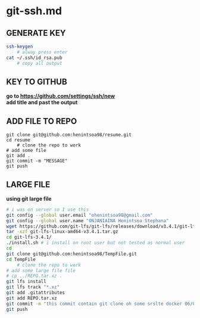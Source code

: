 # git-ssh.md
## GENERATE KEY
```bash
ssh-keygen
	# alway press enter
cat ~/.ssh/id_rsa.pub
	# copy all output
```

## KEY TO GITHUB
**go to https://github.com/settings/ssh/new** \
**add title and past the output**

## ADD FILE TO REPO
```
git clone git@github.com:henintsoa98/resume.git
cd resume
	# clone the repo to work
# add some file
git add .
git commit -m "MESSAGE"
git push
```
## LARGE FILE
**using git large file**
```bash
# i was on server so I use this
git config --global user.email "ohenintsoa98@gmail.com"                                                   
git config --global user.name "ONJANIAINA Henintsoa Stephana"
wget https://github.com/git-lfs/git-lfs/releases/download/v3.4.1/git-lfs-linux-amd64-v3.4.1.tar.gz
tar -xzf git-lfs-linux-amd64-v3.4.1.tar.gz
cd git-lfs-3.4.1/
./install.sh # i install on root user but not tested as normal user
cd
git clone git@github.com:henintsoa98/TempFile.git
cd TempFile
	# clone the repo to work
# add some large file file
# cp ../REPO.tar.xz .
git lfs install
git lfs track "*.xz"
git add .gitattributes
git add REPO.tar.xz
git commit -m "this commit contain git clone oh some srslte docker 06/02/24"
git push
```
